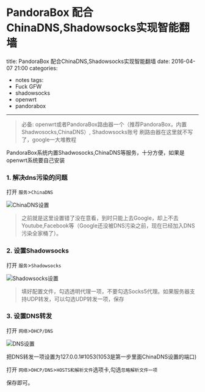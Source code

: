 # PandoraBox 配合ChinaDNS,Shadowsocks实现智能翻墙
title: PandoraBox 配合ChinaDNS,Shadowsocks实现智能翻墙
date: 2016-04-07 21:00
categories:
- notes
tags:
- Fuck GFW
- shadowsocks
- openwrt
- pandorabox
------

>必备:
>openwrt或者PandoraBox路由器一个（推荐PandoraBox，内置Shadwosocks,ChinaDNS）,
>Shadowsocks账号
>刷路由器在这里就不写了，google一大堆教程

PandoraBox系统内置Shadwosocks,ChinaDNS等服务，十分方便，如果是openwrt系统要自己安装

### 1. 解决dns污染的问题
打开 `服务`>`ChinaDNS`

<!--more-->

![ChinaDNS设置](https://i.imgur.com/ucERfzT.png)

>之前就是这里设置错了没在意看，到时只能上去Google，却上不去Youtube,Facebook等（Google还没被DNS污染之前，现在已经加入DNS污染全家桶了）。

### 2. 设置Shadowsocks

打开 `服务`>`Shadowsocks`

![Shadowsocks设置](https://i.imgur.com/L3NtI5g.png)

>填好配置文件，勾选透明代理一项，不要勾选Socks5代理。如果服务器支持UDP转发，可以勾选UDP转发一项，保存

### 3. 设置DNS转发

打开 `网络`>`DHCP/DNS`

![DNS设置](https://i.imgur.com/kuPmS1o.png)

把DNS转发一项设置为127.0.0.1#1053(1053是第一步里面ChinaDNS设置的端口)

打开 `网络`>`DHCP/DNS`>`HOSTS和解析文件`选项卡,勾选`忽略解析文件一项 `

保存即可。


